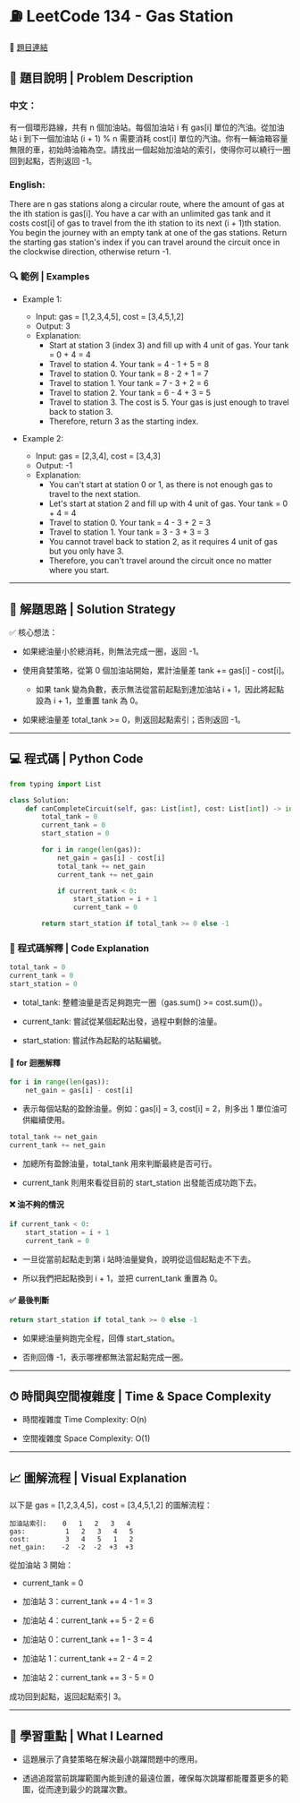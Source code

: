 # ⛽ LeetCode 134 - Gas Station
🔗 [題目連結](https://leetcode.com/problems/gas-station/)

## 📝 題目說明 | Problem Description
### 中文：
有一個環形路線，共有 n 個加油站。每個加油站 i 有 gas[i] 單位的汽油。從加油站 i 到下一個加油站 (i + 1) % n 需要消耗 cost[i] 單位的汽油。你有一輛油箱容量無限的車，初始時油箱為空。請找出一個起始加油站的索引，使得你可以繞行一圈回到起點，否則返回 -1。

### English:
There are n gas stations along a circular route, where the amount of gas at the ith station is gas[i]. You have a car with an unlimited gas tank and it costs cost[i] of gas to travel from the ith station to its next (i + 1)th station. You begin the journey with an empty tank at one of the gas stations. Return the starting gas station's index if you can travel around the circuit once in the clockwise direction, otherwise return -1.

### 🔍 範例 | Examples
- Example 1:

    - Input: gas = [1,2,3,4,5], cost = [3,4,5,1,2]
    - Output: 3
    - Explanation:
        - Start at station 3 (index 3) and fill up with 4 unit of gas. Your tank = 0 + 4 = 4
        - Travel to station 4. Your tank = 4 - 1 + 5 = 8
        - Travel to station 0. Your tank = 8 - 2 + 1 = 7
        - Travel to station 1. Your tank = 7 - 3 + 2 = 6
        - Travel to station 2. Your tank = 6 - 4 + 3 = 5
        - Travel to station 3. The cost is 5. Your gas is just enough to travel back to station 3.
        - Therefore, return 3 as the starting index.
- Example 2:

    - Input: gas = [2,3,4], cost = [3,4,3]
    - Output: -1
    - Explanation:
        - You can't start at station 0 or 1, as there is not enough gas to travel to the next station.
        - Let's start at station 2 and fill up with 4 unit of gas. Your tank = 0 + 4 = 4
        - Travel to station 0. Your tank = 4 - 3 + 2 = 3
        - Travel to station 1. Your tank = 3 - 3 + 3 = 3
        - You cannot travel back to station 2, as it requires 4 unit of gas but you only have 3.
        - Therefore, you can't travel around the circuit once no matter where you start.

---

## 🧠 解題思路 | Solution Strategy
✅ 核心想法：
- 如果總油量小於總消耗，則無法完成一圈，返回 -1。

- 使用貪婪策略，從第 0 個加油站開始，累計油量差 tank += gas[i] - cost[i]。

    - 如果 tank 變為負數，表示無法從當前起點到達加油站 i + 1，因此將起點設為 i + 1，並重置 tank 為 0。

- 如果總油量差 total_tank >= 0，則返回起點索引；否則返回 -1。

---

## 💻 程式碼 | Python Code
```python
from typing import List

class Solution:
    def canCompleteCircuit(self, gas: List[int], cost: List[int]) -> int:
        total_tank = 0
        current_tank = 0
        start_station = 0

        for i in range(len(gas)):
            net_gain = gas[i] - cost[i]
            total_tank += net_gain
            current_tank += net_gain

            if current_tank < 0:
                start_station = i + 1
                current_tank = 0

        return start_station if total_tank >= 0 else -1
```
### 🧾 程式碼解釋 | Code Explanation
```python
total_tank = 0
current_tank = 0
start_station = 0
```
- total_tank: 整體油量是否足夠跑完一圈（gas.sum() >= cost.sum()）。

- current_tank: 嘗試從某個起點出發，過程中剩餘的油量。

- start_station: 嘗試作為起點的站點編號。

#### 🔁 for 迴圈解釋
```python
for i in range(len(gas)):
    net_gain = gas[i] - cost[i]
```
- 表示每個站點的盈餘油量。例如：gas[i] = 3, cost[i] = 2，則多出 1 單位油可供繼續使用。
```python
total_tank += net_gain
current_tank += net_gain
```
- 加總所有盈餘油量，total_tank 用來判斷最終是否可行。

- current_tank 則用來看從目前的 start_station 出發能否成功跑下去。

#### ❌ 油不夠的情況
```python
if current_tank < 0:
    start_station = i + 1
    current_tank = 0
```
- 一旦從當前起點走到第 i 站時油量變負，說明從這個起點走不下去。

- 所以我們把起點換到 i + 1，並把 current_tank 重置為 0。

#### ✅ 最後判斷
```python
return start_station if total_tank >= 0 else -1
```
- 如果總油量夠跑完全程，回傳 start_station。

- 否則回傳 -1，表示哪裡都無法當起點完成一圈。

---

## ⏱ 時間與空間複雜度 | Time & Space Complexity
- 時間複雜度 Time Complexity: O(n)

- 空間複雜度 Space Complexity: O(1)

---

## 📈 圖解流程 | Visual Explanation
以下是 gas = [1,2,3,4,5]，cost = [3,4,5,1,2] 的圖解流程：

```plaintext
加油站索引:    0   1   2   3   4
gas:          1   2   3   4   5
cost:         3   4   5   1   2
net_gain:    -2  -2  -2  +3  +3
```
從加油站 3 開始：

- current_tank = 0

- 加油站 3：current_tank += 4 - 1 = 3

- 加油站 4：current_tank += 5 - 2 = 6

- 加油站 0：current_tank += 1 - 3 = 4

- 加油站 1：current_tank += 2 - 4 = 2

- 加油站 2：current_tank += 3 - 5 = 0

成功回到起點，返回起點索引 3。

---

## 📌 學習重點 | What I Learned
- 這題展示了貪婪策略在解決最小跳躍問題中的應用。

- 透過追蹤當前跳躍範圍內能到達的最遠位置，確保每次跳躍都能覆蓋更多的範圍，從而達到最少的跳躍次數。


